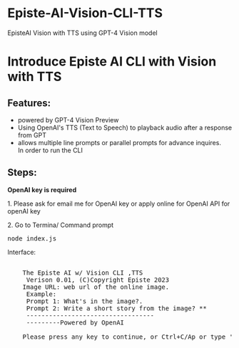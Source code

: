 # Episte-AI-Vision-CLI-TTS
EpisteAI Vision with TTS using GPT-4 Vision model

<h1>Introduce Episte AI CLI with Vision with TTS</h1>
<h2>Features:</h2>
<ul> 
 <li>powered by GPT-4 Vision Preview</li>
 <li>Using OpenAI's TTS (Text to Speech) to playback audio after a response from GPT</li>
 <li>allows multiple line prompts or parallel prompts for advance inquires.</li>
</pre>
In order to run the CLI
</ul>
<h2>Steps:</h2> 

<b>**OpenAI key is required**</b>
<p>1. Please ask for email me for OpenAI key or apply online for OpenAI API for openAI key </p>
<p>2. Go to Termina/ Command prompt</p>

<samp> node index.js </samp>

Interface:
<pre>
<samp>
    The Episte AI w/ Vision CLI ,TTS  
     Verison 0.01, (C)Copyright Episte 2023 
    Image URL: web url of the online image. 
     Example: 
     Prompt 1: What's in the image?. 
     Prompt 2: Write a short story from the image? **
     ----------------------------------
     ---------Powered by OpenAI
    
    Please press any key to continue, or Ctrl+C/Ap or type 'END' to exit session:% 
</samp>
</pre>    
